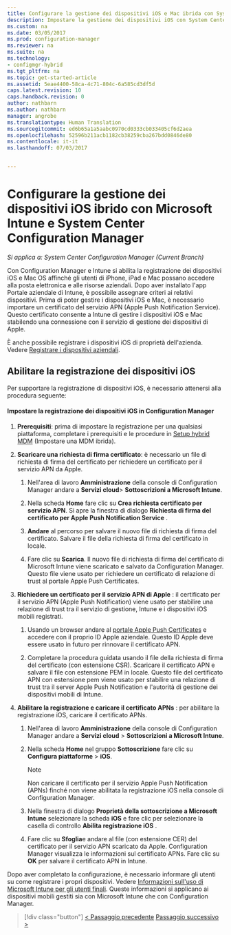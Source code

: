 ```yaml
---
title: Configurare la gestione dei dispositivi iOS e Mac ibrida con System Center Configuration Manager e Microsoft Intune | Microsoft Docs
description: Impostare la gestione dei dispositivi iOS con System Center Configuration Manager e Microsoft Intune.
ms.custom: na
ms.date: 03/05/2017
ms.prod: configuration-manager
ms.reviewer: na
ms.suite: na
ms.technology:
- configmgr-hybrid
ms.tgt_pltfrm: na
ms.topic: get-started-article
ms.assetid: 5eae4400-58ca-4c71-804c-6a585cd3df5d
caps.latest.revision: 10
caps.handback.revision: 0
author: nathbarn
ms.author: nathbarn
manager: angrobe
ms.translationtype: Human Translation
ms.sourcegitcommit: ed6b65a1a5aabc0970cd0333cb033405cf6d2aea
ms.openlocfilehash: 52596b211acb1182cb38259cba267bdd0846de80
ms.contentlocale: it-it
ms.lasthandoff: 07/03/2017


---
```

# <a name="set-up-ios-hybrid-device-management-with-system-center-configuration-manager-and-microsoft-intune"></a>Configurare la gestione dei dispositivi iOS ibrido con Microsoft Intune e System Center Configuration Manager

*Si applica a: System Center Configuration Manager (Current Branch)*

Con Configuration Manager e Intune si abilita la registrazione dei dispositivi iOS e Mac OS affinché gli utenti di iPhone, iPad e Mac possano accedere alla posta elettronica e alle risorse aziendali. Dopo aver installato l'app Portale aziendale di Intune, è possibile assegnare criteri ai relativi dispositivi. Prima di poter gestire i dispositivi iOS e Mac, è necessario importare un certificato del servizio APN (Apple Push Notification Service). Questo certificato consente a Intune di gestire i dispositivi iOS e Mac stabilendo una connessione con il servizio di gestione dei dispositivi di Apple.  

 È anche possibile registrare i dispositivi iOS di proprietà dell'azienda.  Vedere [Registrare i dispositivi aziendali](enroll-company-owned-devices.md).  

## <a name="enable-ios-device-enrollment"></a>Abilitare la registrazione dei dispositivi iOS  
 Per supportare la registrazione di dispositivi iOS, è necessario attenersi alla procedura seguente:  

#### <a name="set-up-ios-device-enrollment-in-configuration-manager"></a>Impostare la registrazione dei dispositivi iOS in Configuration Manager  

1.  **Prerequisiti**: prima di impostare la registrazione per una qualsiasi piattaforma, completare i prerequisiti e le procedure in [Setup hybrid MDM](setup-hybrid-mdm.md) (Impostare una MDM ibrida).    

2.  **Scaricare una richiesta di firma certificato**: è necessario un file di richiesta di firma del certificato per richiedere un certificato per il servizio APN da Apple.  

    1.  Nell'area di lavoro **Amministrazione** della console di Configuration Manager andare a **Servizi cloud**> **Sottoscrizioni a Microsoft Intune**.  

    2.  Nella scheda **Home** fare clic su **Crea richiesta certificato per servizio APN**. Si apre la finestra di dialogo **Richiesta di firma del certificato per Apple Push Notification Service** .  

    3.  **Andare** al percorso per salvare il nuovo file di richiesta di firma del certificato. Salvare il file della richiesta di firma del certificato in locale.  

    4.  Fare clic su **Scarica**. Il nuovo file di richiesta di firma del certificato di Microsoft Intune viene scaricato e salvato da Configuration Manager. Questo file viene usato per richiedere un certificato di relazione di trust al portale Apple Push Certificates.  

3.  **Richiedere un certificato per il servizio APN di Apple** : il certificato per il servizio APN (Apple Push Notification) viene usato per stabilire una relazione di trust tra il servizio di gestione, Intune e i dispositivi iOS mobili registrati.  

    1.  Usando un browser andare al [portale Apple Push Certificates](http://go.microsoft.com/fwlink/?LinkId=269844) e accedere con il proprio ID Apple aziendale. Questo ID Apple deve essere usato in futuro per rinnovare il certificato APN.  

    2.  Completare la procedura guidata usando il file della richiesta di firma del certificato (con estensione CSR). Scaricare il certificato APN e salvare il file con estensione PEM in locale. Questo file del certificato APN con estensione pem viene usato per stabilire una relazione di trust tra il server Apple Push Notification e l'autorità di gestione dei dispositivi mobili di Intune.  

4.  **Abilitare la registrazione e caricare il certificato APNs** : per abilitare la registrazione iOS, caricare il certificato APNs.  

    1.  Nell'area di lavoro **Amministrazione** della console di Configuration Manager andare a **Servizi cloud** > **Sottoscrizioni a Microsoft Intune**.  

    2.  Nella scheda **Home** nel gruppo **Sottoscrizione** fare clic su **Configura piattaforme** > **iOS**.  

        > [!NOTE]  
        >  Non caricare il certificato per il servizio Apple Push Notification (APNs) finché non viene abilitata la registrazione iOS nella console di Configuration Manager.  

    3.  Nella finestra di dialogo **Proprietà della sottoscrizione a Microsoft Intune** selezionare la scheda **iOS** e fare clic per selezionare la casella di controllo **Abilita registrazione iOS** .  

    4.  Fare clic su **Sfoglia**e andare al file (con estensione CER) del certificato per il servizio APN scaricato da Apple. Configuration Manager visualizza le informazioni sul certificato APNs. Fare clic su **OK** per salvare il certificato APN in Intune.  

 Dopo aver completato la configurazione, è necessario informare gli utenti su come registrare i propri dispositivi. Vedere [Informazioni sull'uso di Microsoft Intune per gli utenti finali](https://docs.microsoft.com/intune/end-user-educate). Queste informazioni si applicano ai dispositivi mobili gestiti sia con Microsoft Intune che con Configuration Manager.

> [!div class="button"]
[< Passaggio precedente](create-service-connection-point.md)  [Passaggio successivo >](set-up-additional-management.md)

